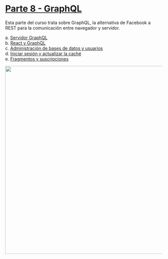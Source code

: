 # [Parte 8 - GraphQL](https://fullstackopen.com/es/part8)

Esta parte del curso trata sobre GraphQL, la alternativa de Facebook a REST para la comunicación entre navegador y servidor.

a. [Servidor GraphQL](https://fullstackopen.com/es/part8/graph_ql_server)  
b. [React y GraphQL](https://fullstackopen.com/es/part8/react_and_graph_ql)  
c. [Administración de bases de datos y usuarios](https://fullstackopen.com/es/part8/database_and_user_administration)  
d. [Iniciar sesión y actualizar la caché](https://fullstackopen.com/es/part8/login_and_updating_the_cache)  
e. [Fragmentos y suscripciones](https://fullstackopen.com/es/part8/fragments_and_subscriptions)

<img src="https://github.com/jgomez2531/Full-Stack-Open/assets/76822966/9ef9e364-5c54-470b-b02d-9f81fcc47479" class="center" width="600" />
